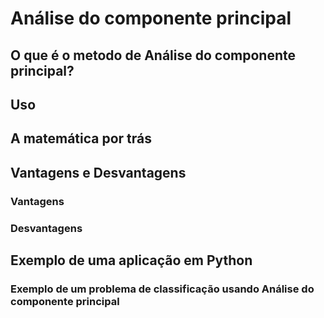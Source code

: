 # Análise do componente principal

## O que é o metodo de Análise do componente principal?

## Uso

## A matemática por trás

## Vantagens e Desvantagens

### Vantagens

### Desvantagens

## Exemplo de uma aplicação em Python

### Exemplo de um problema de classificação usando Análise do componente principal

```Python

```

